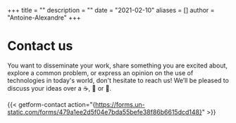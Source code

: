 +++
title = ""
description = ""
date = "2021-02-10"
aliases = []
author = "Antoine-Alexandre"
+++

# Contact us

You want to disseminate your work, share something you are excited about, explore a common problem, or express an opinion on the use of technologies in today's world, don't hesitate to reach us! We’ll be pleased to discuss your ideas over a ☕️, 🍵 or 🍺.



{{< getform-contact action="{https://forms.un-static.com/forms/479a1ee2d5f04e7bda55befe38f86b6615dcd148}"  >}}




